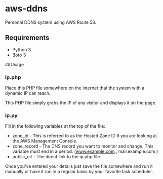 # aws-ddns
Personal DDNS system using AWS Route 53.  

## Requirements
- Python 3
- Boto 3

##Usage

### ip.php
Place this PHP file somewhere on the internet that the system with a dynamic IP can reach.

This PHP file simply grabs the IP of any visitor and displays it on the page.  

### ip.py
Fill in the following variables at the top of the file:
- zone_id - This is referred to as the Hosted Zone ID if you are looking at the AWS Management Console.
- zone_record - The DNS record you want to monitor and change. This variable must end in a period.  (www.example.com., mail.example.com.)
- public_url - The direct link to the ip.php file.

Once you've entered your details just save the file somewhere and run it manually or have it run in a regular basis by your favorite task scheduler.






